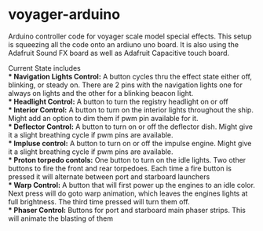 # voyager-arduino
Arduino controller code for voyager scale model special effects. This setup is squeezing all the code onto an ardiuno uno board.  It is also using the Adafruit Sound FX board as well as Adafruit Capacitive touch board.

Current State includes<br>
<b>* Navigation Lights Control:</b> A button cycles thru the effect state either off, blinking, or steady on.  There are 2 pins with the navigation lights one for always on lights and the other for a blinking beacon light.<br>
<b>* Headlight Control:</b> A button to turn the registry headlight on or off<br>
<b>* Interior Control:</b> A button to turn on the interior lights throughout the ship. Might add an option to dim them if pwm pin available for it.<br>
<b>* Deflector Control:</b> A button to turn on or off the deflector dish. Might give it a slight breathing cycle if pwm pins are available.<br>
<b>* Impluse control:</b> A button to turn on or off the impulse engine. Might give it a slight breathing cycle if pwm pins are available.<br>
<b>* Proton torpedo contols:</b> One button to turn on the idle lights. Two other buttons to fire the front and rear torpedoes. Each time a fire button is pressed it will alternate between port and starboard launchers<br>
<b>* Warp Control:</b> A button that will first power up the engines to an idle color. Next press will do goto warp animation, which leaves the engines lights at full brightness. The third time pressed will turn them off.<br>
<b>* Phaser Control:</b> Buttons for port and starboard main phaser strips.  This will animate the blasting of them<br>

